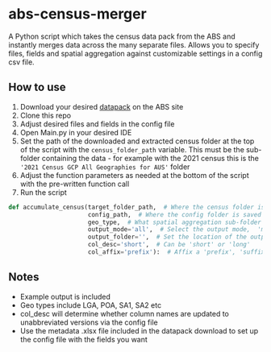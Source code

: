 # abs-census-merger
A Python script which takes the census data pack from the ABS and instantly merges data across the many separate files. Allows you to specify files, fields and spatial aggregation against customizable settings in a config csv file.

## How to use

1. Download your desired [datapack](https://www.abs.gov.au/census/find-census-data/datapacks) on the ABS site
2. Clone this repo
3. Adjust desired files and fields in the config file
4. Open Main.py in your desired IDE
5. Set the path of the downloaded and extracted census folder at the top of the script with the `census_folder_path` variable. This must be the sub-folder containing the data - for example with the 2021 census this is the `'2021 Census GCP All Geographies for AUS'` folder
6. Adjust the function parameters as needed at the bottom of the script with the pre-written function call
7. Run the script

```Python
def accumulate_census(target_folder_path,  # Where the census folder is
                      config_path,  # Where the config folder is saved
                      geo_type,  # What spatial aggregation sub-folder to target
                      output_mode='all',  # Select the output mode,  'merge', 'pivot' or 'all'
                      output_folder='',  # Set the location of the output folder, will be the script location by default
                      col_desc='short',  # Can be 'short' or 'long'
                      col_affix='prefix'):  # Affix a 'prefix', 'suffix' or 'none' of the csv's file code to each col
```

## Notes

- Example output is included
- Geo types include LGA, POA, SA1, SA2 etc
- col_desc will determine whether column names are updated to unabbreviated versions via the config file
- Use the metadata .xlsx file included in the datapack download to set up the config file with the fields you want